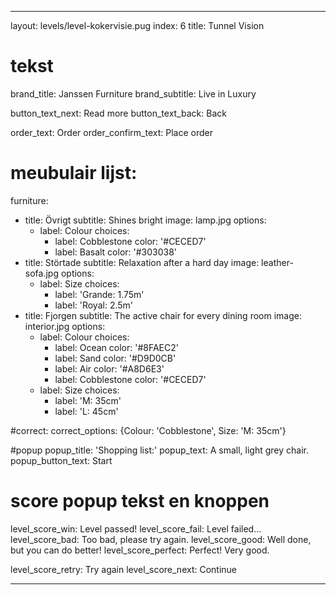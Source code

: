 ---

layout: levels/level-kokervisie.pug
index: 6
title: Tunnel Vision

# tekst

brand_title: Janssen Furniture
brand_subtitle: Live in Luxury

button_text_next: Read more
button_text_back: Back

order_text: Order
order_confirm_text: Place order

# meubulair lijst:
furniture:
  - title: Övrigt
    subtitle: Shines bright
    image: lamp.jpg
    options:
      - label: Colour
        choices: 
          - label: Cobblestone
            color: '#CECED7'
          - label: Basalt
            color: '#303038'
  - title: Störtade
    subtitle: Relaxation after a hard day
    image: leather-sofa.jpg
    options:
      - label: Size
        choices: 
          - label: 'Grande: 1.75m'
          - label: 'Royal: 2.5m'
  - title: Fjorgen
    subtitle: The active chair for every dining room
    image: interior.jpg
    options:
      - label: Colour
        choices:
          - label: Ocean
            color: '#8FAEC2'
          - label: Sand
            color: '#D9D0CB'
          - label: Air
            color: '#A8D6E3'
          - label: Cobblestone
            color: '#CECED7'
      - label: Size
        choices:
          - label: 'M: 35cm'
          - label: 'L: 45cm'

#correct:
correct_options: {Colour: 'Cobblestone', Size: 'M: 35cm'}

#popup
popup_title: 'Shopping list:'
popup_text: A small, light grey chair.
popup_button_text: Start

# score popup tekst en knoppen
level_score_win: Level passed!
level_score_fail: Level failed...
level_score_bad: Too bad, please try again.
level_score_good: Well done, but you can do better!
level_score_perfect: Perfect! Very good.

level_score_retry: Try again
level_score_next: Continue

---